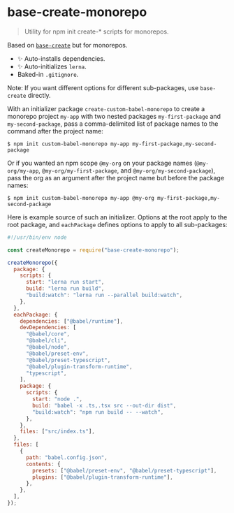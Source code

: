 # base-create-monorepo

> Utility for npm init create-\* scripts for monorepos.

Based on [`base-create`](https://npm.im/base-create) but for monorepos.

- :sparkles: Auto-installs dependencies.
- :sparkles: Auto-initializes `lerna`.
- Baked-in `.gitignore`.

Note: If you want different options for different sub-packages, use `base-create` directly.

With an initializer package `create-custom-babel-monorepo` to create a monorepo project `my-app` with two nested packages `my-first-package` and `my-second-package`,
pass a comma-delimited list of package names to the command after the project name:

```
$ npm init custom-babel-monorepo my-app my-first-package,my-second-package
```

Or if you wanted an npm scope `@my-org` on your package names (`@my-org/my-app`, `@my-org/my-first-package`, and `@my-org/my-second-package`),
pass the org as an argument after the project name but before the package names:

```
$ npm init custom-babel-monorepo my-app @my-org my-first-package,my-second-package
```

Here is example source of such an initializer.
Options at the root apply to the root package,
and `eachPackage` defines options to apply to all sub-packages:

```js
#!/usr/bin/env node

const createMonorepo = require("base-create-monorepo");

createMonorepo({
  package: {
    scripts: {
      start: "lerna run start",
      build: "lerna run build",
      "build:watch": "lerna run --parallel build:watch",
    },
  },
  eachPackage: {
    dependencies: ["@babel/runtime"],
    devDependencies: [
      "@babel/core",
      "@babel/cli",
      "@babel/node",
      "@babel/preset-env",
      "@babel/preset-typescript",
      "@babel/plugin-transform-runtime",
      "typescript",
    ],
    package: {
      scripts: {
        start: "node .",
        build: "babel -x .ts,.tsx src --out-dir dist",
        "build:watch": "npm run build -- --watch",
      },
    },
    files: ["src/index.ts"],
  },
  files: [
    {
      path: "babel.config.json",
      contents: {
        presets: ["@babel/preset-env", "@babel/preset-typescript"],
        plugins: ["@babel/plugin-transform-runtime"],
      },
    },
  ],
});
```
